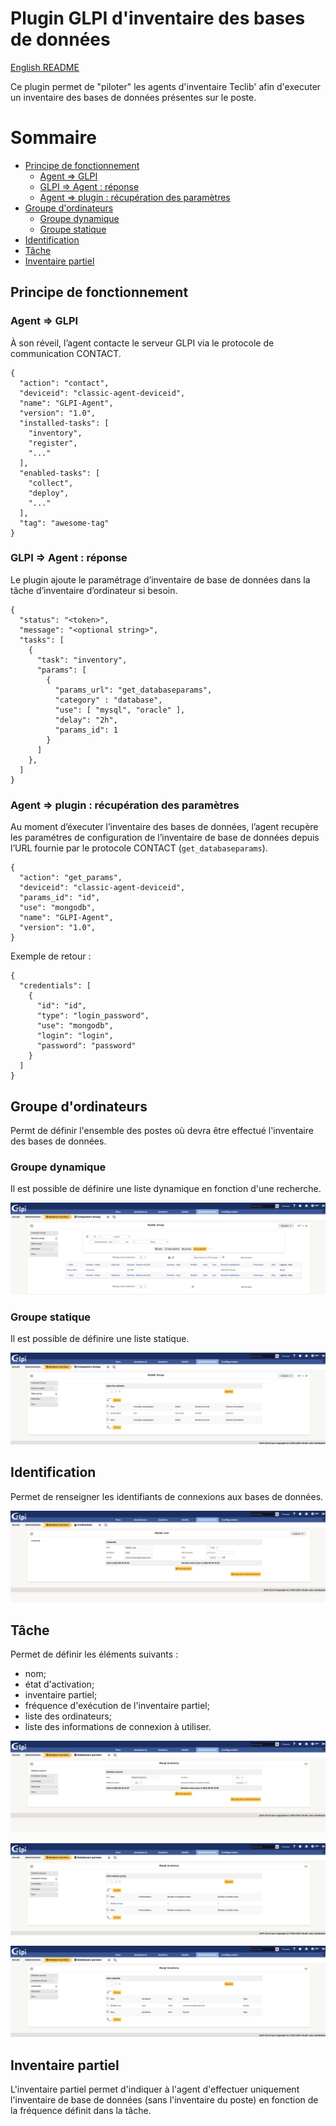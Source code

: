 # Plugin GLPI d'inventaire des bases de données

[English README](README.md)

Ce plugin permet de "piloter" les agents d'inventaire Teclib' afin d'executer un inventaire des bases de données présentes sur le poste.


# Sommaire

* [Principe de fonctionnement](#principe-de-fonctionnement)
   * [Agent => GLPI](#agent-glpi)
   * [GLPI => Agent : réponse](#glpi-agent-réponse)
   * [Agent => plugin : récupération des paramètres](#agent-plugin-récupération-des-paramètres)
* [Groupe d'ordinateurs](#groupe-dordinateurs)
   * [Groupe dynamique](#groupe-dynamique)
   * [Groupe statique](#groupe-statique)
* [Identification](#identification)
* [Tâche](#tâche)
* [Inventaire partiel](#inventaire-partiel)


## Principe de fonctionnement

### Agent => GLPI

À son réveil, l’agent contacte le serveur GLPI via le protocole de communication CONTACT.

```
{
  "action": "contact",
  "deviceid": "classic-agent-deviceid",
  "name": "GLPI-Agent",
  "version": "1.0",
  "installed-tasks": [
    "inventory",
    "register",
    "..."
  ],
  "enabled-tasks": [
    "collect",
    "deploy",
    "..."
  ],
  "tag": "awesome-tag"
}
```


### GLPI => Agent : réponse

Le plugin ajoute le paramétrage d’inventaire de base de données dans la tâche d’inventaire d’ordinateur si besoin.

```
{
  "status": "<token>",
  "message": "<optional string>",
  "tasks": [
    {
      "task": "inventory",
      "params": [
        {
          "params_url": "get_databaseparams",
          "category" : "database",
          "use": [ "mysql", "oracle" ],
          "delay": "2h",
          "params_id": 1
        }
      ]
    },
  ]
}
```


### Agent => plugin : récupération des paramètres

Au moment d’éxecuter l’inventaire des bases de données, l’agent recupère les paramétres de configuration de l’inventaire de base de données depuis l’URL fournie par le protocole CONTACT (```get_databaseparams```).

```
{
  "action": "get_params",
  "deviceid": "classic-agent-deviceid",
  "params_id": "id",
  "use": "mongodb",
  "name": "GLPI-Agent",
  "version": "1.0",
}
```

Exemple de retour :

```
{
  "credentials": [
    {
      "id": "id",
      "type": "login_password",
      "use": "mongodb",
      "login": "login",
      "password": "password"
    }
  ]
}
```


## Groupe d'ordinateurs

Permt de définir l'ensemble des postes où devra être effectué l'inventaire des bases de données.


### Groupe dynamique

Il est possible de définire une liste dynamique en fonction d'une recherche.

![computergroup_dynamic](docs/screenshots/computergroup_dynamic.png)


### Groupe statique

Il est possible de définire une liste statique.

![computergroup_static](docs/screenshots/computergroup_static.png)

## Identification

Permet de renseigner les identifiants de connexions aux bases de données.

![credential](docs/screenshots/credential.png)


## Tâche

Permet de définir les éléments suivants :
- nom;
- état d'activation;
- inventaire partiel;
- fréquence d'exécution de l'inventaire partiel;
- liste des ordinateurs;
- liste des informations de connexion à utiliser.


![databaseparam_credential](docs/screenshots/databaseparams.png)

![databaseparam_computergroup](docs/screenshots/databaseparams_computergroup.png)

![databaseparam_credential](docs/screenshots/databaseparams_credential.png)


## Inventaire partiel

L'inventaire partiel permet d'indiquer à l'agent d'effectuer uniquement l'inventaire de base de données (sans l'inventaire du poste) en fonction de la fréquence définit dans la tâche.
